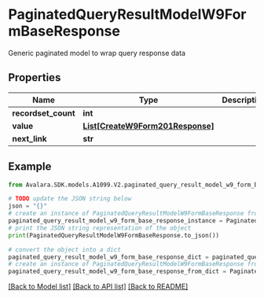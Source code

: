 # PaginatedQueryResultModelW9FormBaseResponse

Generic paginated model to wrap query response data

## Properties

Name | Type | Description | Notes
------------ | ------------- | ------------- | -------------
**recordset_count** | **int** |  | [optional] 
**value** | [**List[CreateW9Form201Response]**](CreateW9Form201Response.md) |  | [optional] 
**next_link** | **str** |  | [optional] 

## Example

```python
from Avalara.SDK.models.A1099.V2.paginated_query_result_model_w9_form_base_response import PaginatedQueryResultModelW9FormBaseResponse

# TODO update the JSON string below
json = "{}"
# create an instance of PaginatedQueryResultModelW9FormBaseResponse from a JSON string
paginated_query_result_model_w9_form_base_response_instance = PaginatedQueryResultModelW9FormBaseResponse.from_json(json)
# print the JSON string representation of the object
print(PaginatedQueryResultModelW9FormBaseResponse.to_json())

# convert the object into a dict
paginated_query_result_model_w9_form_base_response_dict = paginated_query_result_model_w9_form_base_response_instance.to_dict()
# create an instance of PaginatedQueryResultModelW9FormBaseResponse from a dict
paginated_query_result_model_w9_form_base_response_from_dict = PaginatedQueryResultModelW9FormBaseResponse.from_dict(paginated_query_result_model_w9_form_base_response_dict)
```
[[Back to Model list]](../README.md#documentation-for-models) [[Back to API list]](../README.md#documentation-for-api-endpoints) [[Back to README]](../README.md)


